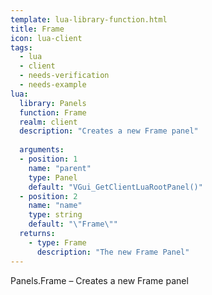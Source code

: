 ```yaml
---
template: lua-library-function.html
title: Frame
icon: lua-client
tags:
  - lua
  - client
  - needs-verification
  - needs-example
lua:
  library: Panels
  function: Frame
  realm: client
  description: "Creates a new Frame panel"
  
  arguments:
  - position: 1
    name: "parent"
    type: Panel
    default: "VGui_GetClientLuaRootPanel()"
  - position: 2
    name: "name"
    type: string
    default: "\"Frame\""
  returns:
    - type: Frame
      description: "The new Frame Panel"
---
```


<div class="lua__search__keywords">
Panels.Frame &#x2013; Creates a new Frame panel
</div>
